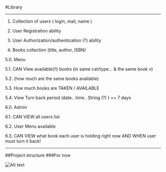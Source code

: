 #Library

---


1. Collection of users ( login, mail, name )

2. User Registration ability

3. User Authorization/authentication (?) ability

4. Books collection (title, author, ISBN)

5.0. Menu

5.1. CAN View available(!!) books (in same cat/type... & the same book v)

5.2. (how much are the same books available)

5.3. How much books are TAKEN / AVAILABLE

5.4. View Turn back period (date.. time.. String (?) ) == 7 days

6.0. Admin

6.1. CAN VIEW all users list

6.2. User Menu available

6.3. CAN VIEW what book each user is holding right now AND WHEN user must turn it back!



---
##Project structure
###For now


![Alt text](http://bwstudio.net.ua/lib4.png "Optional title")